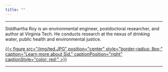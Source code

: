 ```yaml
---
title: ""
---
```


------

Siddhartha Roy is an environmental engineer, postdoctoral researcher, and author at Virginia Tech. He conducts research at the nexus of drinking water, public health and environmental justice. 

[{{< figure src="/img/ted.JPG" position="center" style="border-radius: 8px;" caption="Learn more about Sid." captionPosition="right" captionStyle="color: red;" >}}](/about/)

------


